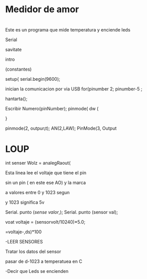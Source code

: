 # Medidor de amor

#

Este es un programa que mide temperatura y enciende leds

Serial

savitate


intro 

(constantes)

setup{
serial.begin(9600);

inician la comunicacion por via USB
for(pinumber 2; pinumber-5 ;

hantarta();

Escribir Numero(pinNumber);
pinmode(
dw (

}

pinmode(2, outpur¡t);
AN(2,LAW);
PinMode(3, Output



# LOUP

int senser Wolz = analegRaout(

Esta linea lee el voltaje que tiene el pin

sin un pin ( en este ese AO) y la marca

a valores entre 0 y 1023 segun 

y 1023 significa 5v

Serial. punto (*sense valor*,);
Serial. punto (sensor val);

voat voltaje = (sensorvolt/10240)*5.0;



   =voltaje-,ds)*100

-LEER SENSORES

Tratar los datos del sensor

pasar de d-1023 a temperatuea en  C

-Decir que Leds se encienden






